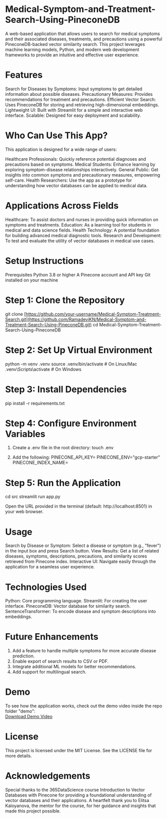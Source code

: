 # Medical-Symptom-and-Treatment-Search-Using-PineconeDB
A web-based application that allows users to search for medical symptoms and their associated diseases, treatments, and precautions using a powerful PineconeDB-backed vector similarity search. This project leverages machine learning models, Python, and modern web development frameworks to provide an intuitive and effective user experience.


# Features
Search for Diseases by Symptoms: Input symptoms to get detailed information about possible diseases.
Precautionary Measures: Provides recommendations for treatment and precautions.
Efficient Vector Search: Uses PineconeDB for storing and retrieving high-dimensional embeddings.
Lightweight UI: Built with Streamlit for a simple and interactive web interface.
Scalable: Designed for easy deployment and scalability.

# Who Can Use This App?
This application is designed for a wide range of users:

Healthcare Professionals: Quickly reference potential diagnoses and precautions based on symptoms.
Medical Students: Enhance learning by exploring symptom-disease relationships interactively.
General Public: Get insights into common symptoms and precautionary measures, empowering self-care.
Health Researchers: Use the app as a prototype for understanding how vector databases can be applied to medical data.

# Applications Across Fields
Healthcare: To assist doctors and nurses in providing quick information on symptoms and treatments.
Education: As a learning tool for students in medical and data science fields.
Health Technology: A potential foundation for building advanced medical diagnostic tools.
Research and Development: To test and evaluate the utility of vector databases in medical use cases.

# Setup Instructions

Prerequisites
Python 3.8 or higher
A Pinecone account and API key
Git installed on your machine

# Step 1: Clone the Repository
git clone [https://github.com/your-username/Medical-Symptom-Treatment-Search.git](https://github.com/RamadeviKN/Medical-Symptom-and-Treatment-Search-Using-PineconeDB.git)
cd Medical-Symptom-Treatment-Search-Using-PineconeDB

# Step 2: Set Up Virtual Environment
python -m venv .venv
source .venv/bin/activate    # On Linux/Mac
.venv\Scripts\activate       # On Windows

# Step 3: Install Dependencies
pip install -r requirements.txt

# Step 4: Configure Environment Variables
1. Create a .env file in the root directory:
touch .env

2. Add the following:
PINECONE_API_KEY=<Your Pinecone API Key>
PINECONE_ENV="gcp-starter"
PINECONE_INDEX_NAME=<Your Index Name inside double quotes>

# Step 5: Run the Application

cd src
streamlit run app.py

Open the URL provided in the terminal (default: http://localhost:8501) in your web browser.

# Usage
Search by Disease or Symptom: Select a disease or symptom (e.g., "fever") in the input box and press Search button.
View Results: Get a list of related diseases, symptoms, descriptions, precautions, and similarity scores retrieved from Pinecone index.
Interactive UI: Navigate easily through the application for a seamless user experience.

# Technologies Used
Python: Core programming language.
Streamlit: For creating the user interface.
PineconeDB: Vector database for similarity search.
SentenceTransformer: To encode disease and symptom descriptions into embeddings.

# Future Enhancements
1. Add a feature to handle multiple symptoms for more accurate disease prediction.
2. Enable export of search results to CSV or PDF.
3. Integrate additional ML models for better recommendations.
4. Add support for multilingual search.

# Demo
To see how the application works, check out the demo video inside the repo folder "demo":  
[Download Demo Video](demo/medical-symptom-and-treatment-srarch-using-pineconedb-video.mp4) 

# License
This project is licensed under the MIT License. See the LICENSE file for more details.

# Acknowledgements
Special thanks to the 365DataScience course Introduction to Vector Databases with Pinecone for providing a foundational understanding of vector databases and their applications. A heartfelt thank you to Elitsa Kaloyanova, the mentor for the course, for her guidance and insights that made this project possible.




